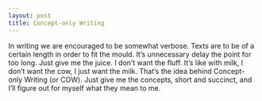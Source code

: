 ```yaml
---
layout: post
title: Concept-only Writing
---
```

In writing we are encouraged to be somewhat verbose. Texts are to be of a certain length in order to fit the mould. It’s unnecessary delay the point for too long. Just give me the juice. I don’t want the fluff. It’s like with milk, I don’t want the cow, I just want the milk. That’s the idea behind Concept-only Writing (or COW). Just give me the concepts, short and succinct, and I’ll figure out for myself what they mean to me.
